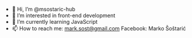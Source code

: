 - 👋 Hi, I’m @msostaric-hub
- 👀 I’m interested in front-end development
- 🌱 I’m currently learning JavaScript
- 📫 How to reach me: mark.sost@gmail.com
                      Facebook: Marko Šoštarić

<!---
msostaric-hub/msostaric-hub is a ✨ special ✨ repository because its `README.md` (this file) appears on your GitHub profile.
You can click the Preview link to take a look at your changes.
--->
